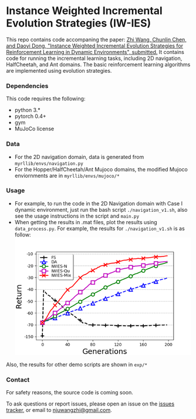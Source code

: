 # Instance Weighted Incremental Evolution Strategies (IW-IES)

This repo contains code accompaning the paper: [Zhi Wang, Chunlin Chen, and Daoyi Dong, "Instance Weighted Incremental Evolution Strategies for Reinforcement Learning in Dynamic Environments", submitted.]()
It contains code for running the incremental learning tasks, including 2D navigation, HalfCheetah, and Ant domains. The basic reinforcement learning algorithms are implemented using evolution strategies.

### Dependencies
This code requires the following:
* python 3.\*
* pytorch 0.4+
* gym
* MuJoCo license

### Data
* For the 2D navigation domain, data is generated from `myrllib/envs/navigation.py`
* For the Hopper/HalfCheetah/Ant Mujoco domains, the modified Mujoco enviornments are in `myrllib/envs/mujoco/*`

### Usage 
* For example, to run the code in the 2D Navigation domain with Case I dynamic environment, just run the bash script `./navigation_v1.sh`, also see the usage instructions in the script and `main.py`
* When getting the results in .mat files, plot the results using `data_process.py`. For example, the results for `./navigation_v1.sh` is as follow:
![experimental results for navigation domain](https://github.com/HeyuanMingong/iwies/blob/master/exp/demo_navigation_v1.png)

Also, the results for other demo scripts are shown in `exp/*`

### Contact 
For safety reasons, the source code is coming soon.

To ask questions or report issues, please open an issue on the [issues tracker](https://github.com/HeyuanMingong/iwies/issues), or email to njuwangzhi@gmail.com.
 




